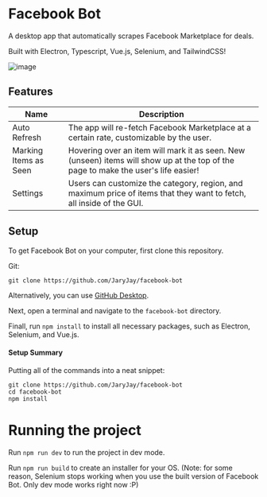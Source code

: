 # Facebook Bot
A desktop app that automatically scrapes Facebook Marketplace for deals.

Built with Electron, Typescript, Vue.js, Selenium, and TailwindCSS!

![image](https://github.com/JaryJay/facebook-bot/assets/47123100/96849a80-c3bd-489a-8e77-34ab0829fc2b)

## Features

| Name                  | Description                                                                                                                        |
|-----------------------|------------------------------------------------------------------------------------------------------------------------------------|
| Auto Refresh          | The app will re-fetch Facebook Marketplace at a certain rate, customizable by the user.                                            |
| Marking Items as Seen | Hovering over an item will mark it as seen. New (unseen) items will show up at the top of the page to make the user's life easier! |
| Settings              | Users can customize the category, region, and maximum price of items that they want to fetch, all inside of the GUI.               |

## Setup

To get Facebook Bot on your computer, first clone this repository.

Git:
```console
git clone https://github.com/JaryJay/facebook-bot
```
Alternatively, you can use [GitHub Desktop](https://desktop.github.com/).

Next, open a terminal and navigate to the `facebook-bot` directory.

Finall, run `npm install` to install all necessary packages, such as Electron, Selenium, and Vue.js.

#### Setup Summary

Putting all of the commands into a neat snippet:
```console
git clone https://github.com/JaryJay/facebook-bot
cd facebook-bot
npm install
```

# Running the project

Run `npm run dev` to run the project in dev mode.

Run `npm run build` to create an installer for your OS. (Note: for some reason, Selenium stops working when you use the built version of Facebook Bot. Only dev mode works right now :P)

